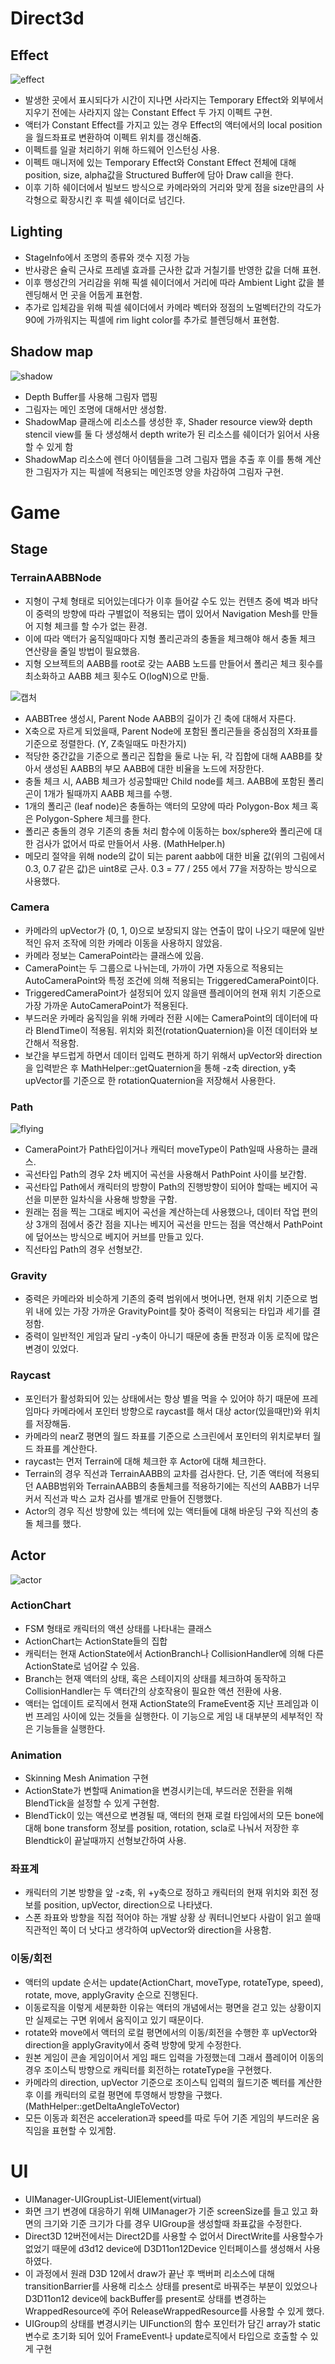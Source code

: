 # Direct3d
## Effect
![effect](https://user-images.githubusercontent.com/14195199/133070779-93b56d20-bef6-4643-a668-0d2976dea96d.PNG)
  * 발생한 곳에서 표시되다가 시간이 지나면 사라지는 Temporary Effect와 외부에서 지우기 전에는 사라지지 않는 Constant Effect 두 가지 이펙트 구현.
  * 액터가 Constant Effect를 가지고 있는 경우 Effect의 액터에서의 local position을 월드좌표로 변환하여 이펙트 위치를 갱신해줌.
  * 이펙트를 일괄 처리하기 위해 하드웨어 인스턴싱 사용.
  * 이펙트 매니저에 있는 Temporary Effect와 Constant Effect 전체에 대해 position, size, alpha값을 Structured Buffer에 담아 Draw call을 한다.
  * 이후 기하 쉐이더에서 빌보드 방식으로 카메라와의 거리와 맞게 점을 size만큼의 사각형으로 확장시킨 후 픽셀 쉐이더로 넘긴다.

## Lighting
  * StageInfo에서 조명의 종류와 갯수 지정 가능
  * 반사광은 슐릭 근사로 프레넬 효과를 근사한 값과 거칠기를 반영한 값을 더해 표현.
  * 이후 행성간의 거리감을 위해 픽셀 쉐이더에서 거리에 따라 Ambient Light 값을 블렌딩해서 먼 곳을 어둡게 표현함.
  * 추가로 입체감을 위해 픽셀 쉐이더에서 카메라 벡터와 정점의 노멀벡터간의 각도가 90에 가까워지는 픽셀에 rim light color를 추가로 블렌딩해서 표현함.

## Shadow map
![shadow](https://user-images.githubusercontent.com/14195199/133076210-afff498b-c945-4387-9c16-04ec910ab122.PNG)

  * Depth Buffer를 사용해 그림자 맵핑
  * 그림자는 메인 조명에 대해서만 생성함.
  * ShadowMap 클래스에 리소스를 생성한 후, Shader resource view와 depth stencil view를 둘 다 생성해서 depth write가 된 리소스를 쉐이더가 읽어서 사용할 수 있게 함
  * ShadowMap 리소스에 렌더 아이템들을 그려 그림자 맵을 추출 후 이를 통해 계산한 그림자가 지는 픽셀에 적용되는 메인조명 양을 차감하여 그림자 구현.

# Game
## Stage
### TerrainAABBNode
  * 지형이 구체 형태로 되어있는데다가 이후 들어갈 수도 있는 컨텐츠 중에 벽과 바닥이 중력의 방향에 따라 구별없이 적용되는 맵이 있어서 Navigation Mesh를 만들어 지형 체크를 할 수가 없는 환경.
  * 이에 따라 액터가 움직일때마다 지형 폴리곤과의 충돌을 체크해야 해서 충돌 체크 연산량을 줄일 방법이 필요했음.
  * 지형 오브젝트의 AABB를 root로 갖는 AABB 노드를 만들어서 폴리곤 체크 횟수를 최소화하고 AABB 체크 횟수도 O(logN)으로 만듦.


![캡처](https://user-images.githubusercontent.com/14195199/133039009-66bbd59e-a74d-40ed-a2a1-d79cfc6f709a.PNG)

  * AABBTree 생성시, Parent Node AABB의 길이가 긴 축에 대해서 자른다.
  * X축으로 자르게 되었을때, Parent Node에 포함된 폴리곤들을 중심점의 X좌표를 기준으로 정렬한다. (Y, Z축일때도 마찬가지)
  * 적당한 중간값을 기준으로 폴리곤 집합을 둘로 나눈 뒤, 각 집합에 대해 AABB를 찾아서 생성된 AABB의 부모 AABB에 대한 비율을 노드에 저장한다.
  * 충돌 체크 시, AABB 체크가 성공할때만 Child node를 체크. AABB에 포함된 폴리곤이 1개가 될때까지 AABB 체크를 수행.
  * 1개의 폴리곤 (leaf node)은 충돌하는 액터의 모양에 따라 Polygon-Box 체크 혹은 Polygon-Sphere 체크를 한다.
  * 폴리곤 충돌의 경우 기존의 충돌 처리 함수에 이동하는 box/sphere와 폴리곤에 대한 검사가 없어서 따로 만들어서 사용. (MathHelper.h)
  * 메모리 절약을 위해 node의 값이 되는 parent aabb에 대한 비율 값(위의 그림에서 0.3, 0.7 같은 값)은 uint8로 근사. 0.3 = 77 / 255 에서 77을 저장하는 방식으로 사용했다.

### Camera
  * 카메라의 upVector가 (0, 1, 0)으로 보장되지 않는 연출이 많이 나오기 때문에 일반적인 유저 조작에 의한 카메라 이동을 사용하지 않았음.
  * 카메라 정보는 CameraPoint라는 클래스에 있음.
  * CameraPoint는 두 그룹으로 나뉘는데, 가까이 가면 자동으로 적용되는 AutoCameraPoint와 특정 조건에 의해 적용되는 TriggeredCameraPoint이다.
  * TriggeredCameraPoint가 설정되어 있지 않을땐 플레이어의 현재 위치 기준으로 가장 가까운 AutoCameraPoint가 적용된다.
  * 부드러운 카메라 움직임을 위해 카메라 전환 시에는 CameraPoint의 데이터에 따라 BlendTime이 적용됨. 위치와 회전(rotationQuaternion)을 이전 데이터와 보간해서 적용함.
  * 보간을 부드럽게 하면서 데이터 입력도 편하게 하기 위해서 upVector와 direction을 입력받은 후 MathHelper::getQuaternion을 통해 -z축 direction, y축 upVector를 기준으로 한 rotationQuaternion을 저장해서 사용한다.

### Path
![flying](https://user-images.githubusercontent.com/14195199/133048486-cb609af3-b2c6-42f4-ab42-689269b4c3e4.PNG)
  * CameraPoint가 Path타입이거나 캐릭터 moveType이 Path일때 사용하는 클래스.
  * 곡선타입 Path의 경우 2차 베지어 곡선을 사용해서 PathPoint 사이를 보간함.
  * 곡선타입 Path에서 캐릭터의 방향이 Path의 진행방향이 되어야 할때는 베지어 곡선을 미분한 일차식을 사용해 방향을 구함.
  * 원래는 점을 찍는 그대로 베지어 곡선을 계산하는데 사용했으나, 데이터 작업 편의상 3개의 점에서 중간 점을 지나는 베지어 곡선을 만드는 점을 역산해서 PathPoint에 덮어쓰는 방식으로 베지어 커브를 만들고 있다.
  * 직선타입 Path의 경우 선형보간.

### Gravity
  * 중력은 카메라와 비슷하게 기존의 중력 범위에서 벗어나면, 현재 위치 기준으로 범위 내에 있는 가장 가까운 GravityPoint를 찾아 중력이 적용되는 타입과 세기를 결정함.
  * 중력이 일반적인 게임과 달리 -y축이 아니기 때문에 충돌 판정과 이동 로직에 많은 변경이 있었다.


### Raycast
  * 포인터가 활성화되어 있는 상태에서는 항상 별을 먹을 수 있어야 하기 때문에 프레임마다 카메라에서 포인터 방향으로 raycast를 해서 대상 actor(있을때만)와 위치를 저장해둠.
  * 카메라의 nearZ 평면의 월드 좌표를 기준으로 스크린에서 포인터의 위치로부터 월드 좌표를 계산한다.
  * raycast는 먼저 Terrain에 대해 체크한 후 Actor에 대해 체크한다.
  * Terrain의 경우 직선과 TerrainAABB의 교차를 검사한다. 단, 기존 액터에 적용되던 AABB범위와 TerrainAABB의 충돌체크를 적용하기에는 직선의 AABB가 너무 커서 직선과 박스 교차 검사를 별개로 만들어 진행했다.
  * Actor의 경우 직선 방향에 있는 섹터에 있는 액터들에 대해 바운딩 구와 직선의 충돌 체크를 했다.


## Actor
![actor](https://user-images.githubusercontent.com/14195199/133175256-06c8fb16-71d7-435f-9527-9a914a373f29.PNG)
### ActionChart
  * FSM 형태로 캐릭터의 액션 상태를 나타내는 클래스
  * ActionChart는 ActionState들의 집합
  * 캐릭터는 현재 ActionState에서 ActionBranch나 CollisionHandler에 의해 다른 ActionState로 넘어갈 수 있음.
  * Branch는 현재 액터의 상태, 혹은 스테이지의 상태를 체크하여 동작하고 CollisionHandler는 두 액터간의 상호작용이 필요한 액션 전환에 사용.
  * 액터는 업데이트 로직에서 현재 ActionState의 FrameEvent중 지난 프레임과 이번 프레임 사이에 있는 것들을 실행한다. 이 기능으로 게임 내 대부분의 세부적인 작은 기능들을 실행한다.


### Animation
  * Skinning Mesh Animation 구현
  * ActionState가 변할때 Animation을 변경시키는데, 부드러운 전환을 위해 BlendTick을 설정할 수 있게 구현함.
  * BlendTick이 있는 액션으로 변경될 때, 액터의 현재 로컬 타임에서의 모든 bone에 대해 bone transform 정보를 position, rotation, scla로 나눠서 저장한 후 Blendtick이 끝날때까지 선형보간하여 사용.

### 좌표계
  * 캐릭터의 기본 방향을 앞 -z축, 위 +y축으로 정하고 캐릭터의 현재 위치와 회전 정보를 position, upVector, direction으로 나타냈다.
  * 스폰 좌표와 방향을 직접 적어야 하는 개발 상황 상 쿼터니언보다 사람이 읽고 쓸때 직관적인 쪽이 더 낫다고 생각하여 upVector와 direction을 사용함.


### 이동/회전
  * 액터의 update 순서는 update(ActionChart, moveType, rotateType, speed), rotate, move, applyGravity 순으로 진행된다.
  * 이동로직을 이렇게 세분화한 이유는 액터의 개념에서는 평면을 걷고 있는 상황이지만 실제로는 구면 위에서 움직이고 있기 때문이다.
  * rotate와 move에서 액터의 로컬 평면에서의 이동/회전을 수행한 후 upVector와 direction을 applyGravity에서 중력 방향에 맞게 수정한다.
  * 원본 게임이 콘솔 게임이어서 게임 패드 입력을 가정했는데 그래서 플레이어 이동의 경우 조이스틱 방향으로 캐릭터를 회전하는 rotateType을 구현했다.
  * 카메라의 direction, upVector 기준으로 조이스틱 입력의 월드기준 벡터를 계산한 후 이를 캐릭터의 로컬 평면에 투영해서 방향을 구했다. (MathHelper::getDeltaAngleToVector)
  * 모든 이동과 회전은 acceleration과 speed를 따로 두어 기존 게임의 부드러운 움직임을 표현할 수 있게함.

# UI
  * UIManager-UIGroupList-UIElement(virtual)
  * 화면 크기 변경에 대응하기 위해 UIManager가 기준 screenSize를 들고 있고 화면의 크기와 기준 크기가 다를 경우 UIGroup을 생성할때 좌표값을 수정한다.
  * Direct3D 12버전에서는 Direct2D를 사용할 수 없어서 DirectWrite를 사용할수가 없었기 때문에 d3d12 device에 D3D11on12Device 인터페이스를 생성해서 사용하였다.
  * 이 과정에서 원래 D3D 12에서 draw가 끝난 후 백버퍼 리소스에 대해 transitionBarrier를 사용해 리소스 상태를 present로 바꿔주는 부분이 있었으나 D3D11on12 device에 backBuffer를 present로 상태를 변경하는 WrappedResource에 주어 ReleaseWrappedResource를 사용할 수 있게 했다.
  * UIGroup의 상태를 변경시키는 UIFunction의 함수 포인터가 담긴 array가 static 변수로 초기화 되어 있어 FrameEvent나 update로직에서 타입으로 호출할 수 있게 구현


